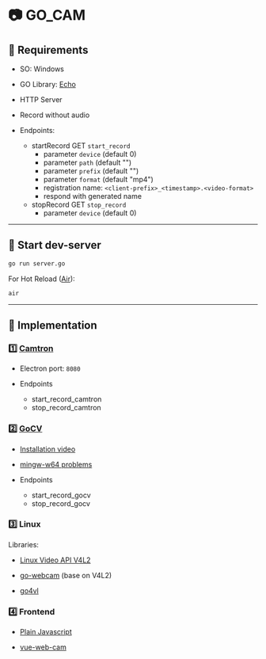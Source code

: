 # :camera: GO_CAM

## :dart: Requirements

* SO: Windows

* GO Library: [Echo](https://echo.labstack.com/)

* HTTP Server

* Record without audio

* Endpoints:
  * startRecord GET ```start_record```
    * parameter ```device``` (default 0)
    * parameter ```path``` (default "")
    * parameter ```prefix``` (default "")
    * parameter ```format``` (default "mp4")
    * registration name: ```<client-prefix>_<timestamp>.<video-format>```
    * respond with generated name
  * stopRecord GET ```stop_record```
    * parameter ```device``` (default 0)

---

## :wrench: Start dev-server

```bash
go run server.go
```

For Hot Reload ([Air](https://github.com/cosmtrek/air)):

```bash
air
```

---

## :hammer: Implementation

### :one: [Camtron](https://github.com/vee2xx/camtron)

* Electron port: ```8080```

* Endpoints
  * start_record_camtron
  * stop_record_camtron

### :two: [GoCV](https://github.com/hybridgroup/gocv)

* [Installation video](https://www.youtube.com/watch?v=c2HbPpEFYIA)

* [mingw-w64 problems](https://stackoverflow.com/questions/46455927/mingw-w64-installer-the-file-has-been-downloaded-incorrectly)

* Endpoints
  * start_record_gocv
  * stop_record_gocv

### :three: Linux

Libraries:

* [Linux Video API V4L2](https://medium.com/learning-the-go-programming-language/realtime-video-capture-with-go-65a8ac3a57da)

* [go-webcam](https://github.com/blackjack/webcam) (base on V4L2)

* [go4vl](https://medium.com/go4vl/building-a-webcam-with-go-and-go4vl-7b56d2c54e39)

### :four: Frontend

* [Plain Javascript](https://web.dev/media-recording-video/)

* [vue-web-cam](https://www.npmjs.com/package/vue-web-cam)
